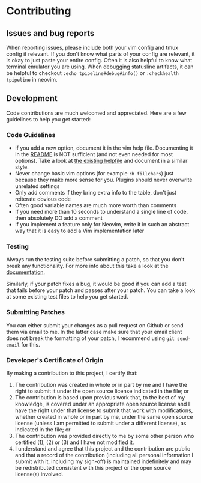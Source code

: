 # Contributing

## Issues and bug reports
When reporting issues, please include both your vim config and tmux config if relevant. If you don't know what parts of your config are relevant, it is okay to just paste your entire config.
Often it is also helpful to know what terminal emulator you are using.
When debugging statusline artifacts, it can be helpful to checkout `:echo tpipeline#debug#info()` or `:checkhealth tpipeline` in neovim.

## Development
Code contributions are much welcomed and appreciated.
Here are a few guidelines to help you get started:

### Code Guidelines
- If you add a new option, document it in the vim help file. Documenting it in the [README](/README.md) is NOT sufficient (and not even needed for most options). Take a look at [the existing helpfile](/doc/tpipeline.txt) and document in a similar style.
- Never change basic vim options (for example `:h fillchars`) just because they make more sense for you. Plugins should never overwrite unrelated settings
- Only add comments if they bring extra info to the table, don't just reiterate obvious code
- Often good variable names are much more worth than comments
- If you need more than 10 seconds to understand a single line of code, then absolutely DO add a comment
- If you implement a feature only for Neovim, write it in such an abstract way that it is easy to add a Vim implementation later

### Testing
Always run the testing suite before submitting a patch, so that you don't break any functionality.
For more info about this take a look at the [documentation](/tests/README.md).

Similarly, if your patch fixes a bug, it would be good if you can add a test that fails before your patch and passes after your patch.
You can take a look at some existing test files to help you get started.

### Submitting Patches
You can either submit your changes as a pull request on Github or send them via email to me. In the latter case make sure that your email client does not break the formatting of your patch, I recommend using `git send-email` for this.

### Developer's Certificate of Origin
By making a contribution to this project, I certify that:

1. The contribution was created in whole or in part by me and I have the right to submit it under the open source license indicated in the file; or
2. The contribution is based upon previous work that, to the best of my knowledge, is covered under an appropriate open source license and I have the right under that license to submit that work with modifications, whether created in whole or in part by me, under the same open source license (unless I am permitted to submit under a different license), as indicated in the file; or
3. The contribution was provided directly to me by some other person who certified (1), (2) or (3) and I have not modified it.
4. I understand and agree that this project and the contribution are public and that a record of the contribution (including all personal information I submit with it, including my sign-off) is maintained indefinitely and may be redistributed consistent with this project or the open source license(s) involved.
